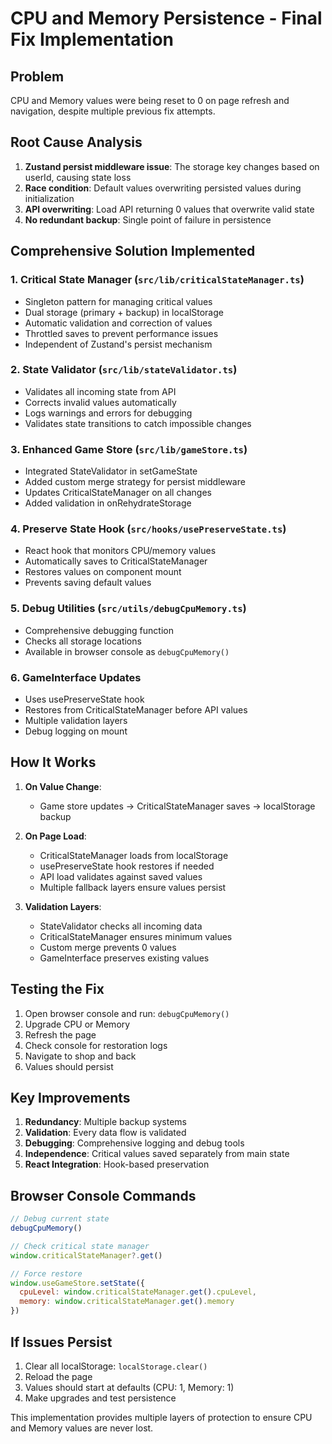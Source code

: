 # CPU and Memory Persistence - Final Fix Implementation

## Problem
CPU and Memory values were being reset to 0 on page refresh and navigation, despite multiple previous fix attempts.

## Root Cause Analysis
1. **Zustand persist middleware issue**: The storage key changes based on userId, causing state loss
2. **Race condition**: Default values overwriting persisted values during initialization
3. **API overwriting**: Load API returning 0 values that overwrite valid state
4. **No redundant backup**: Single point of failure in persistence

## Comprehensive Solution Implemented

### 1. Critical State Manager (`src/lib/criticalStateManager.ts`)
- Singleton pattern for managing critical values
- Dual storage (primary + backup) in localStorage
- Automatic validation and correction of values
- Throttled saves to prevent performance issues
- Independent of Zustand's persist mechanism

### 2. State Validator (`src/lib/stateValidator.ts`)
- Validates all incoming state from API
- Corrects invalid values automatically
- Logs warnings and errors for debugging
- Validates state transitions to catch impossible changes

### 3. Enhanced Game Store (`src/lib/gameStore.ts`)
- Integrated StateValidator in setGameState
- Added custom merge strategy for persist middleware
- Updates CriticalStateManager on all changes
- Added validation in onRehydrateStorage

### 4. Preserve State Hook (`src/hooks/usePreserveState.ts`)
- React hook that monitors CPU/memory values
- Automatically saves to CriticalStateManager
- Restores values on component mount
- Prevents saving default values

### 5. Debug Utilities (`src/utils/debugCpuMemory.ts`)
- Comprehensive debugging function
- Checks all storage locations
- Available in browser console as `debugCpuMemory()`

### 6. GameInterface Updates
- Uses usePreserveState hook
- Restores from CriticalStateManager before API values
- Multiple validation layers
- Debug logging on mount

## How It Works

1. **On Value Change**: 
   - Game store updates → CriticalStateManager saves → localStorage backup

2. **On Page Load**:
   - CriticalStateManager loads from localStorage
   - usePreserveState hook restores if needed
   - API load validates against saved values
   - Multiple fallback layers ensure values persist

3. **Validation Layers**:
   - StateValidator checks all incoming data
   - CriticalStateManager ensures minimum values
   - Custom merge prevents 0 values
   - GameInterface preserves existing values

## Testing the Fix

1. Open browser console and run: `debugCpuMemory()`
2. Upgrade CPU or Memory
3. Refresh the page
4. Check console for restoration logs
5. Navigate to shop and back
6. Values should persist

## Key Improvements

1. **Redundancy**: Multiple backup systems
2. **Validation**: Every data flow is validated
3. **Debugging**: Comprehensive logging and debug tools
4. **Independence**: Critical values saved separately from main state
5. **React Integration**: Hook-based preservation

## Browser Console Commands

```javascript
// Debug current state
debugCpuMemory()

// Check critical state manager
window.criticalStateManager?.get()

// Force restore
window.useGameStore.setState({
  cpuLevel: window.criticalStateManager.get().cpuLevel,
  memory: window.criticalStateManager.get().memory
})
```

## If Issues Persist

1. Clear all localStorage: `localStorage.clear()`
2. Reload the page
3. Values should start at defaults (CPU: 1, Memory: 1)
4. Make upgrades and test persistence

This implementation provides multiple layers of protection to ensure CPU and Memory values are never lost.